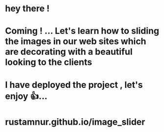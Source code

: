 
# hey there !

# Coming ! ... Let's learn how to sliding the images in our web sites which are decorating with a beautiful looking to the clients

# I have deployed the project , let's enjoy 👍...

#  rustamnur.github.io/image_slider